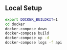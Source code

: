 ## Local Setup

```bash
export DOCKER_BUILDKIT=1
cd docker
docker-compose down
docker-compose build
docker-compose up -d
docker-compose logs -f api
```